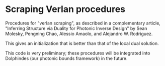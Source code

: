 # Scraping Verlan procedures

Procedures for "verlan scraping", as described in a complementary article, "Inferring Structure via Duality for Photonic Inverse Design" by Sean Molesky, Pengning Chao, Alessio Amaolo, and Alejandro W. Rodriguez.

This gives an initialization that is better than that of the local dual solution.

This code is very preliminary; these procedures will be integrated into Dolphindes (our photonic bounds framework) in the future.
